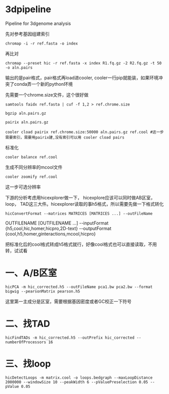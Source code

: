 # 3dpipeline
Pipeline for 3dgenome analysis

先对参考基因组建索引

    chromap -i -r ref.fasta -o index

再比对

    chromap --preset hic -r ref.fasta -x index R1.fq.gz -2 R2.fq.gz -t 50 -o aln.pairs

输出的是pair格式，pair格式再load进cooler, cooler一行pip就能装，如果环境冲突了conda弄一个新的python环境

先需要一个chrome.size文件，这个很好做

    samtools faidx ref.fasta | cuf -f 1,2 > ref.chrome.size

    bgzip aln.pairs.gz

    pairix aln.pairs.gz

    cooler cload pairix ref.chrome.size:50000 aln.pairs.gz ref.cool #这一步需要索引，需要用pairix建,没有索引可以用 cooler cload pairs
   

标准化

    cooler balance ref.cool

生成不同分辨率的mcool文件

    cooler zoomify ref.cool

这一步可选分辨率

下游的分析考虑用hicexplorer做一下， hicexplore应该可以同时做AB区室， loop， TAD这三大件。hicexplorer读取的事h5格式，所以需要先做一下格式转化

    hicConvertFormat --matrices MATRICES [MATRICES ...] --outFileName
OUTFILENAME [OUTFILENAME ...] --inputFormat
{h5,cool,hic,homer,hicpro,2D-text} --outputFormat
{cool,h5,homer,ginteractions,mcool,hicpro}

把标准化后的cool格式转成h5格式就行，好像cool格式也可以直接读取，不用转，试试看

#    一、A/B区室
    hicPCA -m hic_corrected.h5 --outFileName pca1.bw pca2.bw --format bigwig --pearsonMatrix pearson.h5
这里第一主成分是区室，需要根据基因密度或者GC校正一下符号

#    二、找TAD
    hicFindTADs -m hic_corrected.h5 --outPrefix hic_corrected --numberOfProcessors 16

#    三、找loop
    hicDetectLoops -m matrix.cool -o loops.bedgraph --maxLoopDistance 2000000 --windowSize 10 --peakWidth 6 --pValuePreselection 0.05 --pValue 0.05
